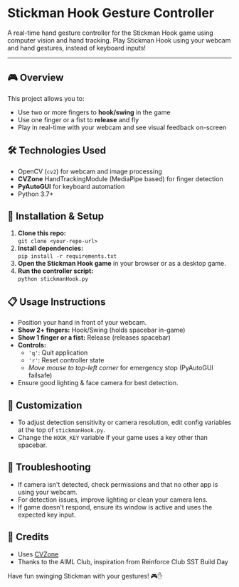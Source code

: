 # Stickman Hook Gesture Controller

A real-time hand gesture controller for the Stickman Hook game using computer vision and hand tracking. Play Stickman Hook using your webcam and hand gestures, instead of keyboard inputs!

---

## 🎮 Overview

This project allows you to:
- Use two or more fingers to **hook/swing** in the game
- Use one finger or a fist to **release** and fly
- Play in real-time with your webcam and see visual feedback on-screen

## 🛠️ Technologies Used

- OpenCV (`cv2`) for webcam and image processing
- **CVZone** HandTrackingModule (MediaPipe based) for finger detection
- **PyAutoGUI** for keyboard automation
- Python 3.7+

## 🚀 Installation & Setup

1. **Clone this repo:**  
   `git clone <your-repo-url>`
2. **Install dependencies:**  
   `pip install -r requirements.txt`
3. **Open the Stickman Hook game** in your browser or as a desktop game.
4. **Run the controller script:**  
   `python stickmanHook.py`

## 📋 Usage Instructions

- Position your hand in front of your webcam.
- **Show 2+ fingers:** Hook/Swing (holds spacebar in-game)
- **Show 1 finger or a fist:** Release (releases spacebar)
- **Controls:**  
  - `'q'`: Quit application  
  - `'r'`: Reset controller state  
  - *Move mouse to top-left corner* for emergency stop (PyAutoGUI failsafe)
- Ensure good lighting & face camera for best detection.

## 🧩 Customization

- To adjust detection sensitivity or camera resolution, edit config variables at the top of `stickmanHook.py`.
- Change the `HOOK_KEY` variable if your game uses a key other than spacebar.

## 🐛 Troubleshooting

- If camera isn't detected, check permissions and that no other app is using your webcam.
- For detection issues, improve lighting or clean your camera lens.
- If game doesn't respond, ensure its window is active and uses the expected key input.

## 🙏 Credits

- Uses [CVZone](https://github.com/cvzone/cvzone) 
- Thanks to the AIML Club, inspiration from Reinforce Club SST Build Day

Have fun swinging Stickman with your gestures! 🎮✋
